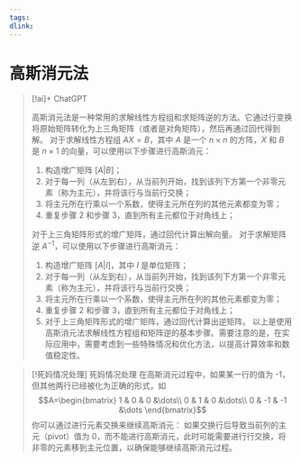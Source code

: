 ```yaml
---
tags:
dlink: 
---
```

# 高斯消元法
> [!ai]+ ChatGPT
>
> 高斯消元法是一种常用的求解线性方程组和求矩阵逆的方法。它通过行变换将原始矩阵转化为上三角矩阵（或者是对角矩阵），然后再通过回代得到解。
> 对于求解线性方程组 $AX=B$，其中 $A$ 是一个 $n \times n$ 的方阵，$X$ 和 $B$ 是 $n \times 1$ 的向量，可以使用以下步骤进行高斯消元：
> 1. 构造增广矩阵 $[A|B]$；
> 2. 对于每一列（从左到右），从当前列开始，找到该列下方第一个非零元素（称为主元），并将该行与当前行交换；
> 3. 将主元所在行乘以一个系数，使得主元所在列的其他元素都变为零；
> 4. 重复步骤 2 和步骤 3，直到所有主元都位于对角线上；
> 
> 对于上三角矩阵形式的增广矩阵，通过回代计算出解向量。
> 对于求解矩阵逆 $A^{-1}$，可以使用以下步骤进行高斯消元：
> 1. 构造增广矩阵 $[A|I]$，其中 $I$ 是单位矩阵；
> 2. 对于每一列（从左到右），从当前列开始，找到该列下方第一个非零元素（称为主元），并将该行与当前行交换；
> 3. 将主元所在行乘以一个系数，使得主元所在列的其他元素都变为零；
> 4. 重复步骤 2 和步骤 3，直到所有主元都位于对角线上；
> 5. 对于上三角矩阵形式的增广矩阵，通过回代计算出逆矩阵。
> 以上是使用高斯消元法求解线性方程组和矩阵逆的基本步骤。需要注意的是，在实际应用中，需要考虑到一些特殊情况和优化方法，以提高计算效率和数值稳定性。

> [!死妈情况处理] 死妈情况处理
>在高斯消元过程中，如果某一行的值为 -1，但其他两行已经被化为正确的形式，如
> $$A=\begin{bmatrix}
   1 & 0 & 0 &\dots\\
   0 & 1 & 0 &\dots\\
   0 & -1 & -1 &\dots 
\end{bmatrix}$$
>你可以通过进行元素交换来继续高斯消元：
>如果交换行后导致当前列的主元（pivot）值为 0，而不能进行高斯消元，此时可能需要进行行交换，将非零的元素移到主元位置，以确保能够继续高斯消元过程。
>
